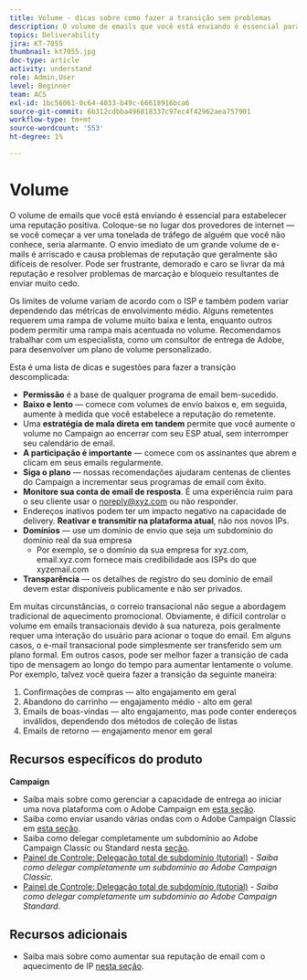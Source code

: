 ```yaml
---
title: Volume - dicas sobre como fazer a transição sem problemas
description: O volume de emails que você está enviando é essencial para estabelecer uma reputação positiva. Saiba o que você pode fazer para fazer a transição sem problemas.
topics: Deliverability
jira: KT-7055
thumbnail: kt7055.jpg
doc-type: article
activity: understand
role: Admin,User
level: Beginner
team: ACS
exl-id: 1bc56061-0c64-4033-b49c-66618916bca6
source-git-commit: 6b312cdbba496818337c97ec4f42962aea757901
workflow-type: tm+mt
source-wordcount: '553'
ht-degree: 1%

---
```


# Volume

O volume de emails que você está enviando é essencial para estabelecer uma reputação positiva. Coloque-se no lugar dos provedores de internet — se você começar a ver uma tonelada de tráfego de alguém que você não conhece, seria alarmante. O envio imediato de um grande volume de e-mails é arriscado e causa problemas de reputação que geralmente são difíceis de resolver. Pode ser frustrante, demorado e caro se livrar da má reputação e resolver problemas de marcação e bloqueio resultantes de enviar muito cedo.

Os limites de volume variam de acordo com o ISP e também podem variar dependendo das métricas de envolvimento médio. Alguns remetentes requerem uma rampa de volume muito baixa e lenta, enquanto outros podem permitir uma rampa mais acentuada no volume. Recomendamos trabalhar com um especialista, como um consultor de entrega de Adobe, para desenvolver um plano de volume personalizado.

Esta é uma lista de dicas e sugestões para fazer a transição descomplicada:

* **Permissão** é a base de qualquer programa de email bem-sucedido.
* **Baixo e lento** — comece com volumes de envio baixos e, em seguida, aumente à medida que você estabelece a reputação do remetente.
* Uma **estratégia de mala direta em tandem** permite que você aumente o volume no Campaign ao encerrar com seu ESP atual, sem interromper seu calendário de email.
* **A participação é importante** — comece com os assinantes que abrem e clicam em seus emails regularmente.
* **Siga o plano** — nossas recomendações ajudaram centenas de clientes do Campaign a incrementar seus programas de email com êxito.
* **Monitore sua conta de email de resposta**. É uma experiência ruim para o seu cliente usar o noreply@xyz.com ou não responder.
* Endereços inativos podem ter um impacto negativo na capacidade de delivery. **Reativar e transmitir na plataforma atual**, não nos novos IPs.
* **Domínios** — use um domínio de envio que seja um subdomínio do domínio real da sua empresa
   * Por exemplo, se o domínio da sua empresa for xyz.com, email.xyz.com fornece mais credibilidade aos ISPs do que xyzemail.com
* **Transparência** — os detalhes de registro do seu domínio de email devem estar disponíveis publicamente e não ser privados.

Em muitas circunstâncias, o correio transacional não segue a abordagem tradicional de aquecimento promocional. Obviamente, é difícil controlar o volume em emails transacionais devido à sua natureza, pois geralmente requer uma interação do usuário para acionar o toque do email. Em alguns casos, o e-mail transacional pode simplesmente ser transferido sem um plano formal. Em outros casos, pode ser melhor fazer a transição de cada tipo de mensagem ao longo do tempo para aumentar lentamente o volume. Por exemplo, talvez você queira fazer a transição da seguinte maneira:

1. Confirmações de compras — alto engajamento em geral
2. Abandono do carrinho — engajamento médio - alto em geral
3. Emails de boas-vindas — alto engajamento, mas pode conter endereços inválidos, dependendo dos métodos de coleção de listas
4. Emails de retorno — engajamento menor em geral

## Recursos específicos do produto

**Campaign**

* Saiba mais sobre como gerenciar a capacidade de entrega ao iniciar uma nova plataforma com o Adobe Campaign em [esta seção](/help/additional-resources/ac-starting-new-platform.md).
* Saiba como enviar usando várias ondas com o Adobe Campaign Classic em [esta seção](https://experienceleague.adobe.com/docs/campaign-classic/using/sending-messages/key-steps-when-creating-a-delivery/steps-sending-the-delivery.html#sending-using-multiple-waves).
* Saiba como delegar completamente um subdomínio ao Adobe Campaign Classic ou Standard nesta [seção](/help/additional-resources/ac-domain-name-setup.md).
* [Painel de Controle: Delegação total de subdomínio (tutorial)](https://experienceleague.adobe.com/docs/campaign-classic-learn/control-panel/subdomains-and-certificates/subdomain-delegation.html) - *Saiba como delegar completamente um subdomínio ao Adobe Campaign Classic.*
* [Painel de Controle: Delegação total de subdomínio (tutorial)](https://experienceleague.adobe.com/docs/campaign-standard-learn/control-panel/subdomains-and-certificates/subdomain-delegation.html) - *Saiba como delegar completamente um subdomínio ao Adobe Campaign Standard.*

## Recursos adicionais

* Saiba mais sobre como aumentar sua reputação de email com o aquecimento de IP [nesta seção](/help/additional-resources/increase-reputation-with-ip-warming.md).
